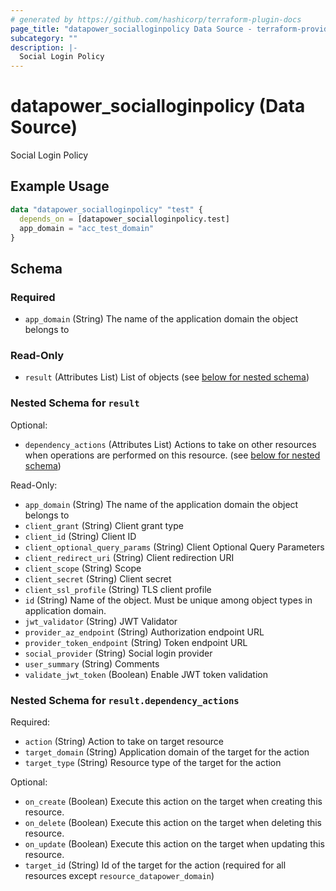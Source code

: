 ```yaml
---
# generated by https://github.com/hashicorp/terraform-plugin-docs
page_title: "datapower_socialloginpolicy Data Source - terraform-provider-datapower"
subcategory: ""
description: |-
  Social Login Policy
---
```


# datapower_socialloginpolicy (Data Source)

Social Login Policy

## Example Usage

```terraform
data "datapower_socialloginpolicy" "test" {
  depends_on = [datapower_socialloginpolicy.test]
  app_domain = "acc_test_domain"
}
```

<!-- schema generated by tfplugindocs -->
## Schema

### Required

- `app_domain` (String) The name of the application domain the object belongs to

### Read-Only

- `result` (Attributes List) List of objects (see [below for nested schema](#nestedatt--result))

<a id="nestedatt--result"></a>
### Nested Schema for `result`

Optional:

- `dependency_actions` (Attributes List) Actions to take on other resources when operations are performed on this resource. (see [below for nested schema](#nestedatt--result--dependency_actions))

Read-Only:

- `app_domain` (String) The name of the application domain the object belongs to
- `client_grant` (String) Client grant type
- `client_id` (String) Client ID
- `client_optional_query_params` (String) Client Optional Query Parameters
- `client_redirect_uri` (String) Client redirection URI
- `client_scope` (String) Scope
- `client_secret` (String) Client secret
- `client_ssl_profile` (String) TLS client profile
- `id` (String) Name of the object. Must be unique among object types in application domain.
- `jwt_validator` (String) JWT Validator
- `provider_az_endpoint` (String) Authorization endpoint URL
- `provider_token_endpoint` (String) Token endpoint URL
- `social_provider` (String) Social login provider
- `user_summary` (String) Comments
- `validate_jwt_token` (Boolean) Enable JWT token validation

<a id="nestedatt--result--dependency_actions"></a>
### Nested Schema for `result.dependency_actions`

Required:

- `action` (String) Action to take on target resource
- `target_domain` (String) Application domain of the target for the action
- `target_type` (String) Resource type of the target for the action

Optional:

- `on_create` (Boolean) Execute this action on the target when creating this resource.
- `on_delete` (Boolean) Execute this action on the target when deleting this resource.
- `on_update` (Boolean) Execute this action on the target when updating this resource.
- `target_id` (String) Id of the target for the action (required for all resources except `resource_datapower_domain`)
